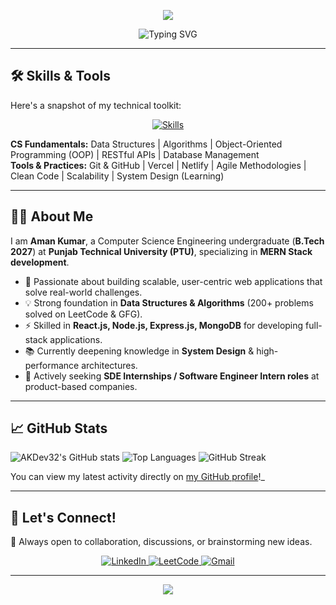 <p align="center">
  <img src="https://capsule-render.vercel.app/api?type=waving&color=0:00b3ff,100:2af598&height=120&section=header&text=Hi!%20I'm%20Aman%20Kumar&fontSize=42&animation=fadeIn" />
</p>


<p align="center">
  <img src="https://readme-typing-svg.demolab.com?font=Fira+Code&pause=1000&color=00b3ff&center=true&vCenter=true&width=435&lines=Software+Development+Engineer+Intern;Full+Stack+MERN+Developer;DSA+Enthusiast" alt="Typing SVG" />
</p>

---

## 🛠 Skills & Tools

Here's a snapshot of my technical toolkit:

<p align="center">
  <a href="https://skillicons.dev">
    <img src="https://skillicons.dev/icons?i=js,html,css,react,nodejs,express,mongodb,git,linux,postman,vscode" alt="Skills" />
  </a>
</p>

**CS Fundamentals:** Data Structures | Algorithms | Object-Oriented Programming (OOP) | RESTful APIs | Database Management  
**Tools & Practices:** Git & GitHub | Vercel | Netlify | Agile Methodologies | Clean Code | Scalability | System Design (Learning)

---

## 👨‍💻 About Me

I am **Aman Kumar**, a Computer Science Engineering undergraduate (**B.Tech 2027**) at **Punjab Technical University (PTU)**, specializing in **MERN Stack development**.  

- 🚀 Passionate about building scalable, user-centric web applications that solve real-world challenges.  
- 💡 Strong foundation in **Data Structures & Algorithms** (200+ problems solved on LeetCode & GFG).  
- ⚡ Skilled in **React.js, Node.js, Express.js, MongoDB** for developing full-stack applications.  
- 📚 Currently deepening knowledge in **System Design** & high-performance architectures.  
- 🎯 Actively seeking **SDE Internships / Software Engineer Intern roles** at product-based companies.  

---

## 📈 GitHub Stats

<img src="https://github-readme-stats.vercel.app/api?username=AKDev32&show_icons=true&theme=radical" alt="AKDev32's GitHub stats" />
<img src="https://github-readme-stats.vercel.app/api/top-langs/?username=AKDev32&layout=compact&theme=radical" alt="Top Languages" />
<img src="https://github-readme-streak-stats.herokuapp.com/?user=AKDev32&theme=radical" alt="GitHub Streak" />

You can view my latest activity directly on [my GitHub profile](https://github.com/AKDev32)!_


---

## 🔗 Let's Connect!

💬 Always open to collaboration, discussions, or brainstorming new ideas.  

<p align="center">
  <a href="https://linkedin.com/in/aman32" target="_blank">
    <img src="https://img.shields.io/badge/LinkedIn-0A66C2?style=for-the-badge&logo=linkedin&logoColor=white" alt="LinkedIn" />
  </a>
  <a href="https://leetcode.com/Aman_LeetMind" target="_blank">
    <img src="https://img.shields.io/badge/LeetCode-FFA116?style=for-the-badge&logo=leetcode&logoColor=black" alt="LeetCode" />
  </a>
  <a href="mailto:amanku6936@gmail.com" target="_blank">
    <img src="https://img.shields.io/badge/Gmail-EA4335?style=for-the-badge&logo=gmail&logoColor=white" alt="Gmail" />
  </a>
</p>

---

<p align="center">
  <img src="https://capsule-render.vercel.app/api?type=waving&color=0:00b3ff,100:2af598&height=100&section=footer" />
</p>
